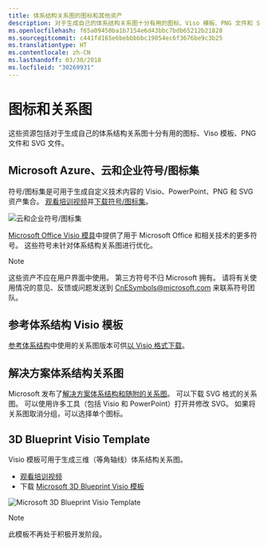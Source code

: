 ```yaml
---
title: 体系结构关系图的图标和其他资产
description: 对于生成自己的体系结构关系图十分有用的图标、Viso 模板、PNG 文件和 SVG 文件
ms.openlocfilehash: f65a09450ba1b7154e6d43bbc7bdb65212b21828
ms.sourcegitcommit: c441fd165e6bebbbbbc19854ec6f3676be9c3b25
ms.translationtype: HT
ms.contentlocale: zh-CN
ms.lasthandoff: 03/30/2018
ms.locfileid: "30269931"
---
```

# <a name="icons-and-diagrams"></a>图标和关系图

这些资源包括对于生成自己的体系结构关系图十分有用的图标、Viso 模板、PNG 文件和 SVG 文件。

## <a name="microsoft-azure-cloud-and-enterprise-symbolicon-set"></a>Microsoft Azure、云和企业符号/图标集

符号/图标集是可用于生成自定义技术内容的 Visio、PowerPoint、PNG 和 SVG 资产集合。
[观看培训视频](http://aka.ms/CnESymbolsVideo)并[下载符号/图标集](http://aka.ms/CnESymbols)。 

![云和企业符号/图标集](./_images/CnESymbols.png)

[Microsoft Office Visio 模具](http://www.microsoft.com/download/details.aspx?id=35772)中提供了用于 Microsoft Office 和相关技术的更多符号。 这些符号未针对体系结构关系图进行优化。   

> [!NOTE]
> 这些资产不应在用户界面中使用。 第三方符号不归 Microsoft 拥有。
> 请将有关使用情况的意见、反馈或问题发送到 [CnESymbols@microsoft.com](mailto:CnESymbols@microsoft.com) 来联系符号团队。

## <a name="reference-architectures-visio-template"></a>参考体系结构 Visio 模板 

[参考体系结构](../reference-architectures/index.md)中使用的关系图版本可供[以 Visio 格式下载](https://aka.ms/arch-diagrams)。

## <a name="solution-architecture-diagrams"></a>解决方案体系结构关系图

Microsoft 发布了[解决方案体系结构和随附的关系图](https://azure.microsoft.com/solutions/architecture/)。 可以下载 SVG 格式的关系图。 可以使用许多工具（包括 Visio 和 PowerPoint）打开并修改 SVG。 如果将关系图取消分组，可以选择单个图标。   

## <a name="3d-blueprint-visio-template"></a>3D Blueprint Visio Template

Visio 模板可用于生成三维（等角轴线）体系结构关系图。

- [观看培训视频](http://aka.ms/3dBlueprintTemplateVideo) 
- 下载 [Microsoft 3D Blueprint Visio 模板](http://aka.ms/3DBlueprintTemplate)

![Microsoft 3D Blueprint Visio Template](./_images/3DBlueprintVisioTemplate.png)

> [!NOTE]
> 此模板不再处于积极开发阶段。
